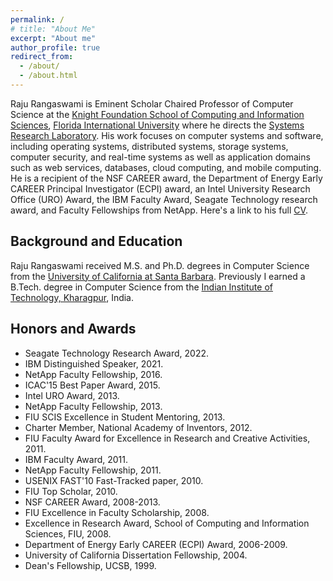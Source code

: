 ```yaml
---
permalink: /
# title: "About Me"
excerpt: "About me"
author_profile: true
redirect_from:
  - /about/
  - /about.html
---
```


Raju Rangaswami is Eminent Scholar Chaired Professor of Computer Science at the [Knight Foundation School of Computing and Information Sciences](https://www.cs.fiu.edu/), [Florida International University](https://www.fiu.edu/) where he directs the [Systems Research Laboratory](http://sylab-srv.cs.fiu.edu/). His work focuses on computer systems and software, including operating systems, distributed systems, storage systems, computer security, and real-time systems as well as application domains such as web services, databases, cloud computing, and mobile computing. He is a recipient of the NSF CAREER award, the Department of Energy Early CAREER Principal Investigator (ECPI) award, an Intel University Research Office (URO) Award, the IBM Faculty Award, Seagate Technology research award, and Faculty Fellowships from NetApp. Here's a link to his full [CV](/cv/).


Background and Education
------

Raju Rangaswami received M.S. and Ph.D. degrees in Computer Science from the [University of California at Santa Barbara](https://www.cs.ucsb.edu/). Previously I earned a B.Tech. degree in Computer Science from the [Indian Institute of Technology, Kharagpur](http://cse.iitkgp.ac.in/), India.


Honors and Awards
------
- Seagate Technology Research Award, 2022.
- IBM Distinguished Speaker, 2021.
- NetApp Faculty Fellowship, 2016.
- ICAC'15 Best Paper Award, 2015.
- Intel URO Award, 2013.
- NetApp Faculty Fellowship, 2013.
- FIU SCIS Excellence in Student Mentoring, 2013.
- Charter Member, National Academy of Inventors, 2012.
- FIU Faculty Award for Excellence in Research and Creative Activities, 2011.
- IBM Faculty Award, 2011.
- NetApp Faculty Fellowship, 2011.
- USENIX FAST'10 Fast-Tracked paper, 2010.
- FIU Top Scholar, 2010.
- NSF CAREER Award, 2008-2013.
- FIU Excellence in Faculty Scholarship, 2008.
- Excellence in Research Award, School of Computing and Information Sciences, FIU, 2008.
- Department of Energy Early CAREER (ECPI) Award, 2006-2009.
- University of California Dissertation Fellowship, 2004.
- Dean's Fellowship, UCSB, 1999.





